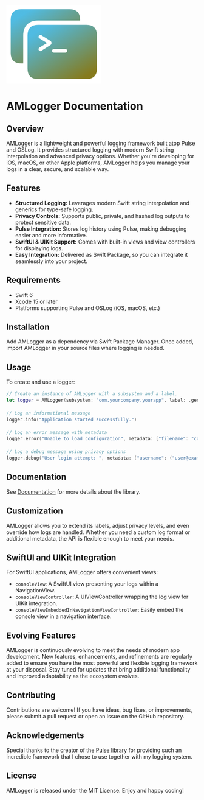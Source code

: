![logo](AMLogger_s.png "Logo")

# AMLogger Documentation

## Overview
AMLogger is a lightweight and powerful logging framework built atop Pulse and OSLog. It provides structured logging with modern Swift string interpolation and advanced privacy options. Whether you're developing for iOS, macOS, or other Apple platforms, AMLogger helps you manage your logs in a clear, secure, and scalable way.

## Features
- **Structured Logging:** Leverages modern Swift string interpolation and generics for type-safe logging.
- **Privacy Controls:** Supports public, private, and hashed log outputs to protect sensitive data.
- **Pulse Integration:** Stores log history using Pulse, making debugging easier and more informative.
- **SwiftUI & UIKit Support:** Comes with built-in views and view controllers for displaying logs.
- **Easy Integration:** Delivered as Swift Package, so you can integrate it seamlessly into your project.

## Requirements
- Swift 6
- Xcode 15 or later
- Platforms supporting Pulse and OSLog (iOS, macOS, etc.)

## Installation
Add AMLogger as a dependency via Swift Package Manager. Once added, import AMLogger in your source files where logging is needed.

## Usage
To create and use a logger:

```swift
// Create an instance of AMLogger with a subsystem and a label.
let logger = AMLogger(subsystem: "com.yourcompany.yourapp", label: .generic)

// Log an informational message
logger.info("Application started successfully.")

// Log an error message with metadata
logger.error("Unable to load configuration", metadata: ["filename": "config.json"])

// Log a debug message using privacy options
logger.debug("User login attempt: ", metadata: ["username": ("user@example.com", privacy: .private)])
```

## Documentation
See [Documentation](Documentation.md "Documentation") for more details about the library.

## Customization
AMLogger allows you to extend its labels, adjust privacy levels, and even override how logs are handled. Whether you need a custom log format or additional metadata, the API is flexible enough to meet your needs.

## SwiftUI and UIKit Integration
For SwiftUI applications, AMLogger offers convenient views:
- `consoleView`: A SwiftUI view presenting your logs within a NavigationView.
- `consoleViewController`: A UIViewController wrapping the log view for UIKit integration.
- `consoleViewEmbeddedInNavigationViewController`: Easily embed the console view in a navigation interface.

## Evolving Features
AMLogger is continuously evolving to meet the needs of modern app development. New features, enhancements, and refinements are regularly added to ensure you have the most powerful and flexible logging framework at your disposal. Stay tuned for updates that bring additional functionality and improved adaptability as the ecosystem evolves.

## Contributing
Contributions are welcome! If you have ideas, bug fixes, or improvements, please submit a pull request or open an issue on the GitHub repository.

## Acknowledgements
Special thanks to the creator of the [Pulse library](https://github.com/kean/pulse) for providing such an incredible framework that I chose to use together with my logging system.

## License
AMLogger is released under the MIT License. Enjoy and happy coding!
